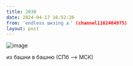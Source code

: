 ```yaml
---
title: 2030
date: 2024-04-17 16:52:26
from: 'endless шизing ⍼' (channel1162404975)
layout: post
---
```


![image](photos/photo_311@17-04-2024_16-52-26.jpg)

из башни в башню (СПб --> МСК)

